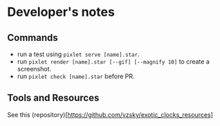 # Developer's notes

## Commands
- run a test using `pixlet serve [name].star`.
- run `pixlet render [name].star [--gif] [--magnify 10]` to create a screenshot.
- run `pixlet check [name].star` before PR.

## Tools and Resources
See this (repository)[https://github.com/vzsky/exotic_clocks_resources]
